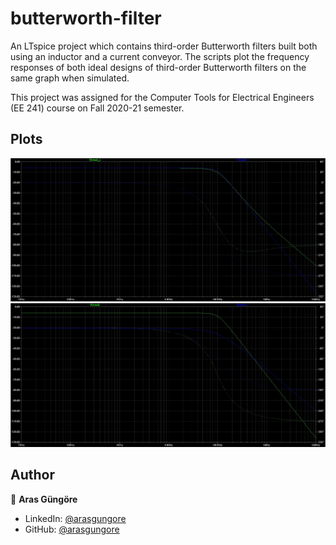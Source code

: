# butterworth-filter

An LTspice project which contains third-order Butterworth filters built both using an inductor and a current conveyor. The scripts plot the frequency responses of both ideal designs of third-order Butterworth filters on the same graph when simulated.

This project was assigned for the Computer Tools for Electrical Engineers (EE 241) course on Fall 2020-21 semester.



## Plots

<p align="left">
    <img alt="Plot" src="https://raw.githubusercontent.com/arasgungore/butterworth-filter/main/Plots/plot_1.jpg" width="800">
    <img alt="Plot" src="https://raw.githubusercontent.com/arasgungore/butterworth-filter/main/Plots/plot_2.jpg" width="800">
</p>



## Author

👤 **Aras Güngöre**

* LinkedIn: [@arasgungore](https://www.linkedin.com/in/arasgungore)
* GitHub: [@arasgungore](https://github.com/arasgungore)
